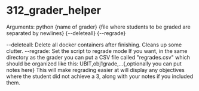 # 312_grader_helper
Arguments:
python {name of grader} {file where students to be graded are separated by newlines} {--deleteall} {--regrade}

--deleteall:
  Delete all docker containers after finishing. Cleans up some clutter.
--regrade:
  Set the script to regrade mode
  If you want, in the same directory as the grader you can put a CSV file called "regrades.csv" which should be organized like this:
  UBIT,obj1grade,...{,optionally you can put notes here}
  This will make regrading easier at will display any objectives where the student did not achieve a 3, along with your notes if you included them.
